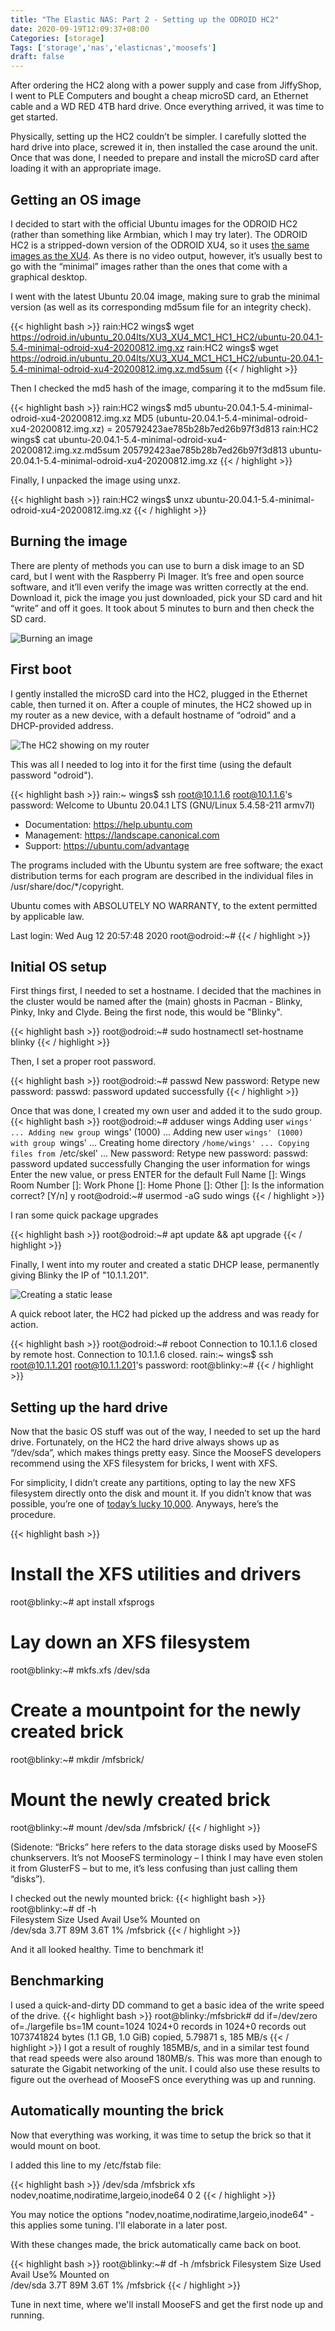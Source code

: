 ```yaml
---
title: "The Elastic NAS: Part 2 - Setting up the ODROID HC2"
date: 2020-09-19T12:09:37+08:00
Categories: [storage]
Tags: ['storage','nas','elasticnas','moosefs']
draft: false
---
```


After ordering the HC2 along with a power supply and case from JiffyShop, I went to PLE Computers and bought a cheap microSD card, an Ethernet cable and a WD RED 4TB hard drive. Once everything arrived, it was time to get started.

Physically, setting up the HC2 couldn’t be simpler. I carefully slotted the hard drive into place, screwed it in, then installed the case around the unit. Once that was done, I needed to prepare and install the microSD card after loading it with an appropriate image.

## Getting an OS image
I decided to start with the official Ubuntu images for the ODROID HC2 (rather than something like Armbian, which I may try later). The ODROID HC2 is a stripped-down version of the ODROID XU4, so it uses [the same images as the XU4](https://wiki.odroid.com/odroid-xu4/os_images/os_images). As there is no video output, however, it’s usually best to go with the “minimal” images rather than the ones that come with a graphical desktop.

I went with the latest Ubuntu 20.04 image, making sure to grab the minimal version (as well as its corresponding md5sum file for an integrity check).

{{< highlight bash >}}
rain:HC2 wings$ wget https://odroid.in/ubuntu_20.04lts/XU3_XU4_MC1_HC1_HC2/ubuntu-20.04.1-5.4-minimal-odroid-xu4-20200812.img.xz
rain:HC2 wings$ wget https://odroid.in/ubuntu_20.04lts/XU3_XU4_MC1_HC1_HC2/ubuntu-20.04.1-5.4-minimal-odroid-xu4-20200812.img.xz.md5sum
{{< / highlight >}}

Then I checked the md5 hash of the image, comparing it to the md5sum file.

{{< highlight bash >}}
rain:HC2 wings$ md5 ubuntu-20.04.1-5.4-minimal-odroid-xu4-20200812.img.xz
MD5 (ubuntu-20.04.1-5.4-minimal-odroid-xu4-20200812.img.xz) = 205792423ae785b28b7ed26b97f3d813
rain:HC2 wings$ cat ubuntu-20.04.1-5.4-minimal-odroid-xu4-20200812.img.xz.md5sum
205792423ae785b28b7ed26b97f3d813  ubuntu-20.04.1-5.4-minimal-odroid-xu4-20200812.img.xz
{{< / highlight >}}

Finally, I unpacked the image using unxz.

{{< highlight bash >}}
rain:HC2 wings$ unxz ubuntu-20.04.1-5.4-minimal-odroid-xu4-20200812.img.xz
{{< / highlight >}}

## Burning the image
There are plenty of methods you can use to burn a disk image to an SD card, but I went with the Raspberry Pi Imager. It’s free and open source software, and it’ll even verify the image was written correctly at the end. Download it, pick the image you just downloaded, pick your SD card and hit “write” and off it goes. It took about 5 minutes to burn and then check the SD card.

![Burning an image](/img/2020-09-19-hc2-sdcard.png)

## First boot
I gently installed the microSD card into the HC2, plugged in the Ethernet cable, then turned it on. After a couple of minutes, the HC2 showed up in my router as a new device, with a default hostname of “odroid” and a DHCP-provided address.

![The HC2 showing on my router](/img/2020-09-19-hc2-router.png)

This was all I needed to log into it for the first time (using the default password "odroid").

{{< highlight bash >}}
rain:~ wings$ ssh root@10.1.1.6
root@10.1.1.6's password:
Welcome to Ubuntu 20.04.1 LTS (GNU/Linux 5.4.58-211 armv7l)

 * Documentation:  https://help.ubuntu.com
 * Management:     https://landscape.canonical.com
 * Support:        https://ubuntu.com/advantage


The programs included with the Ubuntu system are free software;
the exact distribution terms for each program are described in the
individual files in /usr/share/doc/*/copyright.

Ubuntu comes with ABSOLUTELY NO WARRANTY, to the extent permitted by
applicable law.

Last login: Wed Aug 12 20:57:48 2020
root@odroid:~#
{{< / highlight >}}

## Initial OS setup
First things first, I needed to set a hostname. I decided that the machines in the cluster would be named after the (main) ghosts in Pacman - Blinky, Pinky, Inky and Clyde. Being the first node, this would be "Blinky".

{{< highlight bash >}}
root@odroid:~# sudo hostnamectl set-hostname blinky
{{< / highlight >}}

Then, I set a proper root password.

{{< highlight bash >}}
root@odroid:~# passwd
New password:
Retype new password:
passwd: password updated successfully
{{< / highlight >}}

Once that was done, I created my own user and added it to the sudo group.
{{< highlight bash >}}
root@odroid:~# adduser wings
Adding user `wings' ...
Adding new group `wings' (1000) ...
Adding new user `wings' (1000) with group `wings' ...
Creating home directory `/home/wings' ...
Copying files from `/etc/skel' ...
New password:
Retype new password:
passwd: password updated successfully
Changing the user information for wings
Enter the new value, or press ENTER for the default
	Full Name []: Wings
	Room Number []:
	Work Phone []:
	Home Phone []:
	Other []:
Is the information correct? [Y/n] y
root@odroid:~# usermod -aG sudo wings
{{< / highlight >}}

I ran some quick package upgrades

{{< highlight bash >}}
root@odroid:~# apt update && apt upgrade
{{< / highlight >}}

Finally, I went into my router and created a static DHCP lease, permanently giving Blinky the IP of "10.1.1.201".

![Creating a static lease](/img/2020-09-19-hc2-router-staticlease.png)

A quick reboot later, the HC2 had picked up the address and was ready for action.

{{< highlight bash >}}
root@odroid:~# reboot
Connection to 10.1.1.6 closed by remote host.
Connection to 10.1.1.6 closed.
rain:~ wings$ ssh root@10.1.1.201
root@10.1.1.201's password:
root@blinky:~#
{{< / highlight >}}

## Setting up the hard drive
Now that the basic OS stuff was out of the way, I needed to set up the hard drive. Fortunately, on the HC2 the hard drive always shows up as “/dev/sda”, which makes things pretty easy. Since the MooseFS developers recommend using the XFS filesystem for bricks, I went with XFS. 

For simplicity, I didn’t create any partitions, opting to lay the new XFS filesystem directly onto the disk and mount it. If you didn’t know that was possible, you’re one of [today’s lucky 10,000](https://xkcd.com/1053/). Anyways, here’s the procedure.

{{< highlight bash >}}
# Install the XFS utilities and drivers
root@blinky:~# apt install xfsprogs
# Lay down an XFS filesystem
root@blinky:~# mkfs.xfs /dev/sda
# Create a mountpoint for the newly created brick
root@blinky:~# mkdir /mfsbrick/
# Mount the newly created brick
root@blinky:~# mount /dev/sda /mfsbrick/
{{< / highlight >}}

(Sidenote: “Bricks” here refers to the data storage disks used by MooseFS chunkservers. It’s not MooseFS terminology – I think I may have even stolen it from GlusterFS – but to me, it’s less confusing than just calling them “disks”).

I checked out the newly mounted brick:
{{< highlight bash >}}
root@blinky:~# df -h  
Filesystem      Size  Used Avail Use% Mounted on  
/dev/sda        3.7T   89M  3.6T   1% /mfsbrick
{{< / highlight >}}

And it all looked healthy. Time to benchmark it!

## Benchmarking
I used a quick-and-dirty DD command to get a basic idea of the write speed of the drive.
{{< highlight bash >}}
root@blinky:/mfsbrick# dd if=/dev/zero of=./largefile bs=1M count=1024
1024+0 records in
1024+0 records out
1073741824 bytes (1.1 GB, 1.0 GiB) copied, 5.79871 s, 185 MB/s
{{< / highlight >}}
I got a result of roughly 185MB/s, and in a similar test found that read speeds were also around 180MB/s. This was more than enough to saturate the Gigabit networking of the unit. I could also use these results to figure out the overhead of MooseFS once everything was up and running.

## Automatically mounting the brick
Now that everything was working, it was time to setup the brick so that it would mount on boot.

I added this line to my /etc/fstab file:

{{< highlight bash >}}
/dev/sda /mfsbrick xfs nodev,noatime,nodiratime,largeio,inode64 0 2
{{< / highlight >}}

You may notice the options "nodev,noatime,nodiratime,largeio,inode64" - this applies some tuning. I'll elaborate in a later post.

With these changes made, the brick automatically came back on boot.

{{< highlight bash >}}
root@blinky:~# df -h /mfsbrick
Filesystem      Size  Used Avail Use% Mounted on  
/dev/sda        3.7T   89M  3.6T   1% /mfsbrick
{{< / highlight >}}

Tune in next time, where we'll install MooseFS and get the first node up and running.
